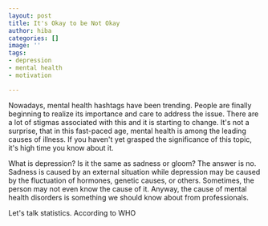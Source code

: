 ```yaml
---
layout: post
title: It's Okay to be Not Okay
author: hiba
categories: []
image: ''
tags:
- depression
- mental health
- motivation

---
```

Nowadays, mental health hashtags have been trending. People are finally beginning to realize its importance and care to address the issue.  There are a lot of stigmas associated with this and it is starting to change. It's not a surprise, that in this fast-paced age, mental health is among the leading causes of illness. If you haven't yet grasped the significance of this topic, it's high time you know about it.

What is depression? Is it the same as sadness or gloom? The answer is no. Sadness is caused by an external situation while depression may be caused by the fluctuation of hormones, genetic causes, or others. Sometimes, the person may not even know the cause of it. Anyway, the cause of mental health disorders is something we should know about from professionals.

Let's talk statistics. According to WHO
